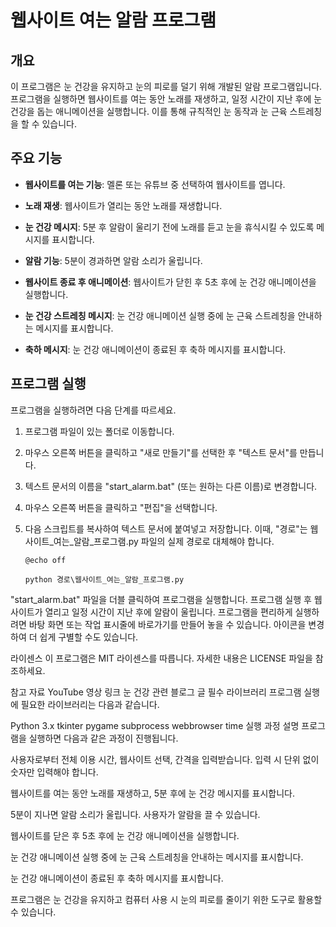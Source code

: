 # 웹사이트 여는 알람 프로그램

## 개요

이 프로그램은 눈 건강을 유지하고 눈의 피로를 덜기 위해 개발된 알람 프로그램입니다. 프로그램을 실행하면 웹사이트를 여는 동안 노래를 재생하고, 일정 시간이 지난 후에 눈 건강을 돕는 애니메이션을 실행합니다. 이를 통해 규칙적인 눈 동작과 눈 근육 스트레칭을 할 수 있습니다.

## 주요 기능

- **웹사이트를 여는 기능**: 멜론 또는 유튜브 중 선택하여 웹사이트를 엽니다.

- **노래 재생**: 웹사이트가 열리는 동안 노래를 재생합니다.

- **눈 건강 메시지**: 5분 후 알람이 울리기 전에 노래를 듣고 눈을 휴식시킬 수 있도록 메시지를 표시합니다.

- **알람 기능**: 5분이 경과하면 알람 소리가 울립니다.

- **웹사이트 종료 후 애니메이션**: 웹사이트가 닫힌 후 5초 후에 눈 건강 애니메이션을 실행합니다.

- **눈 건강 스트레칭 메시지**: 눈 건강 애니메이션 실행 중에 눈 근육 스트레칭을 안내하는 메시지를 표시합니다.

- **축하 메시지**: 눈 건강 애니메이션이 종료된 후 축하 메시지를 표시합니다.

## 프로그램 실행

프로그램을 실행하려면 다음 단계를 따르세요.

1. 프로그램 파일이 있는 폴더로 이동합니다.

2. 마우스 오른쪽 버튼을 클릭하고 "새로 만들기"를 선택한 후 "텍스트 문서"를 만듭니다.

3. 텍스트 문서의 이름을 "start_alarm.bat" (또는 원하는 다른 이름)로 변경합니다.

4. 마우스 오른쪽 버튼을 클릭하고 "편집"을 선택합니다.

5. 다음 스크립트를 복사하여 텍스트 문서에 붙여넣고 저장합니다. 이때, "경로"는 웹사이트_여는_알람_프로그램.py 파일의 실제 경로로 대체해야 합니다.

   ```batch
   @echo off

   python 경로\웹사이트_여는_알람_프로그램.py
"start_alarm.bat" 파일을 더블 클릭하여 프로그램을 실행합니다.
프로그램 실행 후 웹사이트가 열리고 일정 시간이 지난 후에 알람이 울립니다. 프로그램을 편리하게 실행하려면 바탕 화면 또는 작업 표시줄에 바로가기를 만들어 놓을 수 있습니다. 아이콘을 변경하여 더 쉽게 구별할 수도 있습니다.

라이센스
이 프로그램은 MIT 라이센스를 따릅니다. 자세한 내용은 LICENSE 파일을 참조하세요.

참고 자료
YouTube 영상 링크
눈 건강 관련 블로그 글
필수 라이브러리
프로그램 실행에 필요한 라이브러리는 다음과 같습니다.

Python 3.x
tkinter
pygame
subprocess
webbrowser
time
실행 과정 설명
프로그램을 실행하면 다음과 같은 과정이 진행됩니다.

사용자로부터 전체 이용 시간, 웹사이트 선택, 간격을 입력받습니다. 입력 시 단위 없이 숫자만 입력해야 합니다.

웹사이트를 여는 동안 노래를 재생하고, 5분 후에 눈 건강 메시지를 표시합니다.

5분이 지나면 알람 소리가 울립니다. 사용자가 알람을 끌 수 있습니다.

웹사이트를 닫은 후 5초 후에 눈 건강 애니메이션을 실행합니다.

눈 건강 애니메이션 실행 중에 눈 근육 스트레칭을 안내하는 메시지를 표시합니다.

눈 건강 애니메이션이 종료된 후 축하 메시지를 표시합니다.

프로그램은 눈 건강을 유지하고 컴퓨터 사용 시 눈의 피로를 줄이기 위한 도구로 활용할 수 있습니다.
